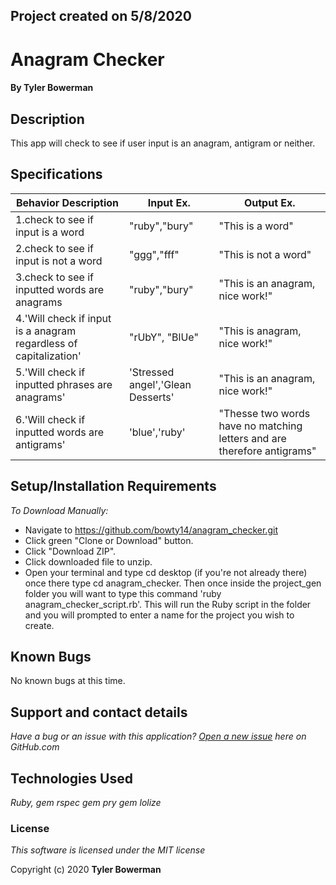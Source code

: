 ## Project created on 5/8/2020

# Anagram Checker

#### By **Tyler Bowerman**

## Description

This app will check to see if user input is an anagram, antigram or neither.

## Specifications

|   Behavior Description       |  Input Ex.   |        Output Ex.        |
|------------------------------|--------------|--------------------------|
|1.check to see if input is a word|"ruby","bury"|"This is a word"        |
|2.check to see if input is not a word|"ggg","fff"|"This is not a word"  |
|3.check to see if inputted words are anagrams|"ruby","bury"|"This is an anagram, nice work!"|
|4.'Will check if input is a anagram regardless of capitalization'|"rUbY", "BlUe"|"This is anagram, nice work!"|
|5.'Will check if inputted phrases are anagrams'|'Stressed angel','Glean Desserts'|"This is an anagram, nice work!"|
|6.'Will check if inputted words are antigrams'|'blue','ruby'|"Thesse two words have no matching letters and are therefore antigrams"|


## Setup/Installation Requirements
_To Download Manually:_
* Navigate to https://github.com/bowty14/anagram_checker.git
* Click green "Clone or Download" button.
* Click "Download ZIP".
* Click downloaded file to unzip.
* Open your terminal and type cd desktop (if you're not already there) once there type cd anagram_checker.
Then once inside the project_gen folder you will want to type this command 'ruby anagram_checker_script.rb'. 
This will run the Ruby script in the folder and you will prompted to enter a name for the project you wish to create.

## Known Bugs
No known bugs at this time.
## Support and contact details

_Have a bug or an issue with this application? [Open a new issue](https://github.com/bowty14/anagram_checker/issues) here on GitHub.com_

## Technologies Used
_*Ruby,*_
_*gem rspec*_
_*gem pry*_
_*gem lolize*_
### License

*This software is licensed under the MIT license* 

Copyright (c) 2020 **Tyler Bowerman**
